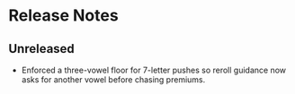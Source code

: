 # Release Notes

## Unreleased
- Enforced a three-vowel floor for 7-letter pushes so reroll guidance now asks for another vowel before chasing premiums.
